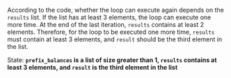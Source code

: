 According to the code, whether the loop can execute again depends on the `results` list. If the list has at least 3 elements, the loop can execute one more time. At the end of the last iteration, `results` contains at least 2 elements. Therefore, for the loop to be executed one more time, `results` must contain at least 3 elements, and `result` should be the third element in the list.

State: **`prefix_balances` is a list of size greater than 1, `results` contains at least 3 elements, and `result` is the third element in the list**
